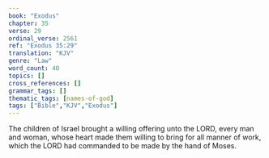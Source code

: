 ```yaml
---
book: "Exodus"
chapter: 35
verse: 29
ordinal_verse: 2561
ref: "Exodus 35:29"
translation: "KJV"
genre: "Law"
word_count: 40
topics: []
cross_references: []
grammar_tags: []
thematic_tags: [names-of-god]
tags: ["Bible","KJV","Exodus"]
---
```

The children of Israel brought a willing offering unto the LORD, every man and woman, whose heart made them willing to bring for all manner of work, which the LORD had commanded to be made by the hand of Moses.
